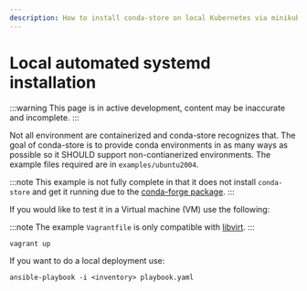 ```yaml
---
description: How to install conda-store on local Kubernetes via minikube
---
```


# Local automated systemd installation

:::warning
This page is in active development, content may be inaccurate and incomplete.
:::

Not all environment are containerized and conda-store recognizes
that. The goal of conda-store is to provide conda environments in as
many ways as possible so it SHOULD support non-contianerized
environments. The example files required are in
`examples/ubuntu2004`.

<!-- TODO: The PR mentioned in the following note is merged.
The note should be updated accordingly. -->

:::note
This example is not fully complete in that it does not install
`conda-store` and get it running due to the [conda-forge
package](https://github.com/conda-forge/staged-recipes/pull/13933).
:::

If you would like to test it in a Virtual machine (VM) use the following:

:::note
The example `Vagrantfile` is only compatible with [libvirt](https://libvirt.org/).
:::

```shell
vagrant up
```

If you want to do a local deployment use:

```shell
ansible-playbook -i <inventory> playbook.yaml
```
